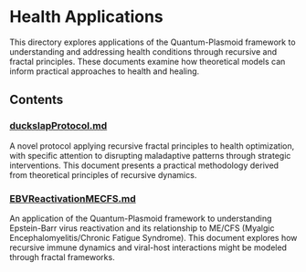 # Health Applications

This directory explores applications of the Quantum-Plasmoid framework to understanding and addressing health conditions through recursive and fractal principles. These documents examine how theoretical models can inform practical approaches to health and healing.

## Contents

### [duckslapProtocol.md](./duckslapProtocol.md)
A novel protocol applying recursive fractal principles to health optimization, with specific attention to disrupting maladaptive patterns through strategic interventions. This document presents a practical methodology derived from theoretical principles of recursive dynamics.

### [EBVReactivationMECFS.md](./EBVReactivationMECFS.md)
An application of the Quantum-Plasmoid framework to understanding Epstein-Barr virus reactivation and its relationship to ME/CFS (Myalgic Encephalomyelitis/Chronic Fatigue Syndrome). This document explores how recursive immune dynamics and viral-host interactions might be modeled through fractal frameworks.
